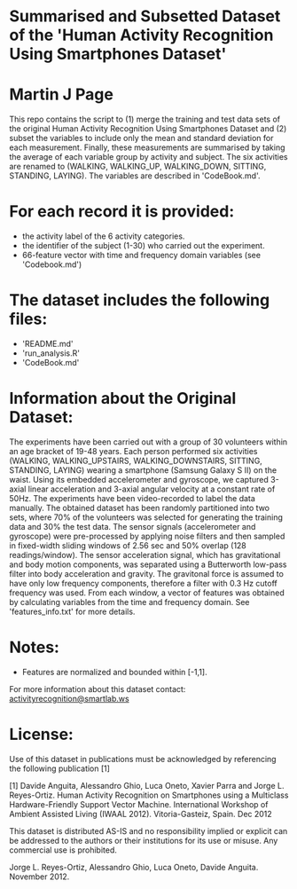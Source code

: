 Summarised and Subsetted Dataset of the 'Human Activity Recognition Using Smartphones Dataset'
==================================================================
Martin J Page
==================================================================
This repo contains the script to (1) merge the training and test data sets of the original Human Activity Recognition Using Smartphones Dataset and (2) subset the variables to include only the mean and standard deviation for each measurement. Finally, these measurements are summarised by taking the average of each variable group by activity and subject. The six activities are renamed to (WALKING, WALKING_UP, WALKING_DOWN, SITTING, STANDING, LAYING). The variables are described in 'CodeBook.md'.

For each record it is provided:
======================================
- the activity label of the 6 activity categories.
- the identifier of the subject (1-30) who carried out the experiment.
- 66-feature vector with time and frequency domain variables (see 'Codebook.md') 

The dataset includes the following files:
=========================================
- 'README.md'
- 'run_analysis.R'
- 'CodeBook.md'

Information about the Original Dataset:
=========================================
The experiments have been carried out with a group of 30 volunteers within an age bracket of 19-48 years. Each person performed six activities (WALKING, WALKING_UPSTAIRS, WALKING_DOWNSTAIRS, SITTING, STANDING, LAYING) wearing a smartphone (Samsung Galaxy S II) on the waist. Using its embedded accelerometer and gyroscope, we captured 3-axial linear acceleration and 3-axial angular velocity at a constant rate of 50Hz. The experiments have been video-recorded to label the data manually. The obtained dataset has been randomly partitioned into two sets, where 70% of the volunteers was selected for generating the training data and 30% the test data. The sensor signals (accelerometer and gyroscope) were pre-processed by applying noise filters and then sampled in fixed-width sliding windows of 2.56 sec and 50% overlap (128 readings/window). The sensor acceleration signal, which has gravitational and body motion components, was separated using a Butterworth low-pass filter into body acceleration and gravity. The gravitonal force is assumed to have only low frequency components, therefore a filter with 0.3 Hz cutoff frequency was used. From each window, a vector of features was obtained by calculating variables from the time and frequency domain. See 'features_info.txt' for more details. 

Notes: 
======
- Features are normalized and bounded within [-1,1].

For more information about this dataset contact: activityrecognition@smartlab.ws

License:
========
Use of this dataset in publications must be acknowledged by referencing the following publication [1] 

[1] Davide Anguita, Alessandro Ghio, Luca Oneto, Xavier Parra and Jorge L. Reyes-Ortiz. Human Activity Recognition on Smartphones using a Multiclass Hardware-Friendly Support Vector Machine. International Workshop of Ambient Assisted Living (IWAAL 2012). Vitoria-Gasteiz, Spain. Dec 2012

This dataset is distributed AS-IS and no responsibility implied or explicit can be addressed to the authors or their institutions for its use or misuse. Any commercial use is prohibited.

Jorge L. Reyes-Ortiz, Alessandro Ghio, Luca Oneto, Davide Anguita. November 2012.

